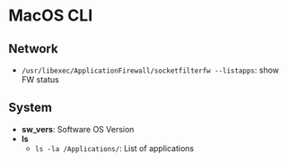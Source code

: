 # MacOS CLI
## Network 
- `/usr/libexec/ApplicationFirewall/socketfilterfw --listapps`: show FW status

## System
- **sw_vers**: Software OS Version
- **ls**
   - `ls -la /Applications/`: List of applications
